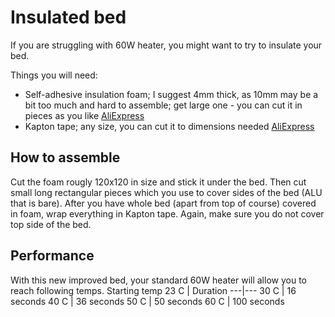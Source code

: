 # Insulated bed

If you are struggling with 60W heater, you might want to try to insulate your bed.

Things you will need:
- Self-adhesive insulation foam; I suggest 4mm thick, as 10mm may be a bit too much and hard to assemble; get large one - you can cut it in pieces as you like [AliExpress](https://www.aliexpress.com/item/1005002988006154.html)
- Kapton tape; any size, you can cut it to dimensions needed [AliExpress](https://www.aliexpress.com/item/1005005565776871.html)

## How to assemble
Cut the foam rougly 120x120 in size and stick it under the bed. Then cut small long rectangular pieces which you use to cover sides of the bed (ALU that is bare). After you have whole bed (apart from top of course) covered in foam, wrap everything in Kapton tape. Again, make sure you do not cover top side of the bed.

## Performance
With this new improved bed, your standard 60W heater will allow you to reach following temps.
Starting temp 23 C | Duration
---|---
30 C | 16 seconds
40 C | 36 seconds
50 C | 50 seconds
60 C | 100 seconds
